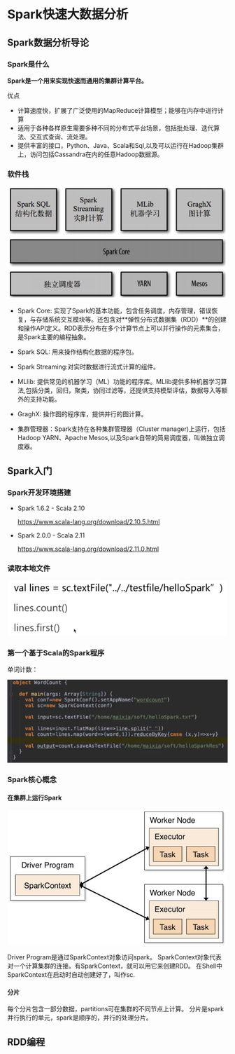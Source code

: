 # Spark快速大数据分析

## Spark数据分析导论

### Spark是什么

**Spark是一个用来实现快速而通用的集群计算平台。**

优点

- 计算速度快，扩展了广泛使用的MapReduce计算模型；能够在内存中进行计算
- 适用于各种各样原生需要多种不同的分布式平台场景，包括批处理、迭代算法、交互式查询、流处理。
- 提供丰富的接口，Python、Java、Scala和Sql,以及可以运行在Hadoop集群上，访问包括Cassandra在内的任意Hadoop数据源。

### 软件栈

![image-20201227124705841](Spark-%E5%BF%AB%E9%80%9F%E5%A4%A7%E6%95%B0%E6%8D%AE%E5%88%86%E6%9E%90.assets/image-20201227124705841.png)

- Spark Core: 实现了Spark的基本功能，包含任务调度，内存管理，错误恢复，与存储系统交互模块等。还包含对**弹性分布式数据集（RDD）**的创建和操作API定义。RDD表示分布在多个计算节点上可以并行操作的元素集合，是Spark主要的编程抽象。

- Spark SQL: 用来操作结构化数据的程序包。

- Spark Streaming:对实时数据进行流式计算的组件。

- MLlib: 提供常见的机器学习（ML）功能的程序库。MLlib提供多种机器学习算法,包括分类，回归，聚类，协同过滤等，还提供支持模型评估，数据导入等额外的支持功能。

- GraghX: 操作图的程序库，提供并行的图计算。

- 集群管理器：Spark支持在各种集群管理器（Cluster manager)上运行，包括Hadoop YARN、Apache Mesos,以及Spark自带的简易调度器，叫做独立调度器。

  

## Spark入门

### Spark开发环境搭建

- Spark 1.6.2 - Scala 2.10

  https://www.scala-lang.org/download/2.10.5.html

- Spark 2.0.0 - Scala 2.11

  https://www.scala-lang.org/download/2.11.0.html

### 读取本地文件

![image-20201227152436746](Spark-%E5%BF%AB%E9%80%9F%E5%A4%A7%E6%95%B0%E6%8D%AE%E5%88%86%E6%9E%90.assets/image-20201227152436746.png)

### 第一个基于Scala的Spark程序

单词计数：

![image-20201227155658954](Spark-%E5%BF%AB%E9%80%9F%E5%A4%A7%E6%95%B0%E6%8D%AE%E5%88%86%E6%9E%90.assets/image-20201227155658954.png)

### Spark核心概念

#### 在集群上运行Spark

![image-20201227172320747](Spark-%E5%BF%AB%E9%80%9F%E5%A4%A7%E6%95%B0%E6%8D%AE%E5%88%86%E6%9E%90.assets/image-20201227172320747.png)

 Driver Program是通过SparkContext对象访问spark。
SparkContext对象代表对一个计算集群的连接。有SparkContext，就可以用它来创建RDD。
在Shell中SparkContext在启动时自动创建好了，叫作sc. 

#### 分片

 每个分片包含一部分数据，partitions可在集群的不同节点上计算。
分片是spark并行执行的单元，spark是顺序的，并行的处理分片。 



## RDD编程

